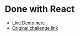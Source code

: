 # Done with React
* [Live Demo here](https://joseriosdev.github.io/faq-cmp-frontendMentor/)
* [Original challenge link](https://www.frontendmentor.io/challenges/faq-accordion-card-XlyjD0Oam)
